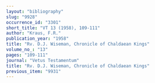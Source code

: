 ```yaml
---
layout: "bibliography"
slug: "9928"
occurrence_id: "3301"
short_title: "VT 13 (1958), 109-111"
author: "Kraus, F.R."
publication_year: "1958"
title: "Rv. D.J. Wiseman, Chronicle of Chaldaean Kings"
volume_no_: "13"
pages: "109-111"
journal: "Vetus Testamentum"
title: "Rv. D.J. Wiseman, Chronicle of Chaldaean Kings"
previous_item: "9931"
---
```

